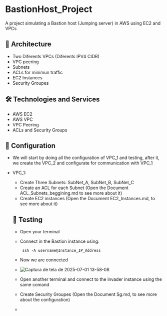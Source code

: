 # BastionHost_Project
A project simulating a Bastion host (Jumping server) in AWS using EC2 and VPCs

## 📐 Architecture ##
- Two Diferents VPCs (Diferents IPV4 CIDR)
- VPC peering
- Subnets
- ACLs for minimun traffic 
- EC2 Instances 
- Security Groupes


## 🛠️ Technologies and Services ##
- AWS EC2
- AWS VPC
- VPC Peering
- ACLs and Security Groups


## 🔧 Configuration ##
- We will start by doing all the configuration of VPC_1 and testing, after it, we create the VPC_2 and configurate for communication with VPC_1
- VPC_1:
  - Create Three Subnets: SubNet_A, SubNet_B, SubNet_C
  - Create an ACL for each Subnet (Open the Document ACL_Subnets_beggining.md to see more about it)
  - Create EC2 instances (Open the Document EC2_Instances.md, to see more about it)

  ## 📝 Testing ##
  - Open your terminal
  - Connect in the Bastion instance using:
    
         ssh -A username@Instance_IP_Address

  - Now  we are connected
  - ![Captura de tela de 2025-07-01 13-58-08](https://github.com/user-attachments/assets/045ba153-6eb9-4511-bcd4-c719611a248a)

  - Open another terminal and connect to the invader instance using the same comand
    

  - Create Security Groupes (Open the Document Sg.md, to see more about the configuration)
  - 
